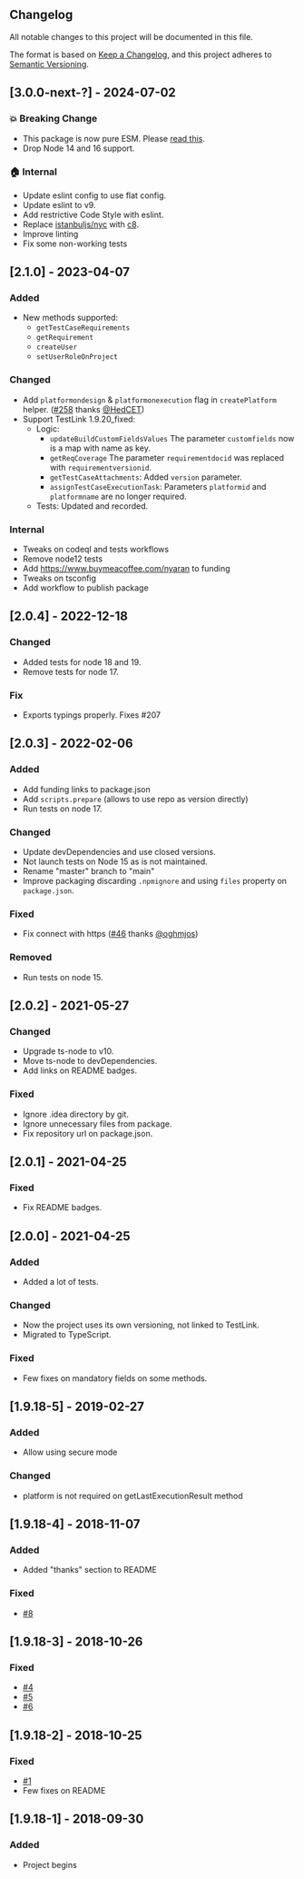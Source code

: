 ## Changelog
All notable changes to this project will be documented in this file.

The format is based on [Keep a Changelog](https://keepachangelog.com/en/1.0.0/), and this project adheres
to [Semantic Versioning](https://semver.org/spec/v2.0.0.html).

## [3.0.0-next-?] - 2024-07-02
### 💥 Breaking Change
* This package is now pure ESM. Please [read this](https://gist.github.com/sindresorhus/a39789f98801d908bbc7ff3ecc99d99c).
* Drop Node 14 and 16 support.

### 🏠 Internal
* Update eslint config to use flat config.
* Update eslint to v9.
* Add restrictive Code Style with eslint.
* Replace [istanbuljs/nyc](https://github.com/istanbuljs/nyc) with [c8](https://github.com/bcoe/c8).
* Improve linting
* Fix some non-working tests

## [2.1.0] - 2023-04-07
### Added
* New methods supported:
	* `getTestCaseRequirements`
	* `getRequirement`
	* `createUser`
	* `setUserRoleOnProject`
### Changed
* Add `platformondesign` & `platformonexecution` flag in `createPlatform` helper. ([#258](https://github.com/Nyaran/testlink-xmlrpc/issues/258) thanks [@HedCET](https://github.com/HedCET))
* Support TestLink 1.9.20_fixed:
	* Logic:
		* `updateBuildCustomFieldsValues` The parameter `customfields` now is a map with name as key.
		* `getReqCoverage` The parameter `requirementdocid` was replaced with `requirementversionid`.
		* `getTestCaseAttachments`: Added `version` parameter.
		* `assignTestCaseExecutionTask`: Parameters `platformid` and `platformname` are no longer required.
	* Tests: Updated and recorded.

### Internal
* Tweaks on codeql and tests workflows
* Remove node12 tests
* Add https://www.buymeacoffee.com/nyaran to funding
* Tweaks on tsconfig
* Add workflow to publish package

## [2.0.4] - 2022-12-18
### Changed
* Added tests for node 18 and 19.
* Remove tests for node 17.

### Fix
* Exports typings properly. Fixes #207

## [2.0.3] - 2022-02-06
### Added
 * Add funding links to package.json
 * Add `scripts.prepare` (allows to use repo as version directly)
 * Run tests on node 17.

### Changed
 * Update devDependencies and use closed versions.
 * Not launch tests on Node 15 as is not maintained.
 * Rename "master" branch to "main"
 * Improve packaging discarding `.npmignore` and using `files` property on `package.json`.

### Fixed
 * Fix connect with https ([#46](https://github.com/Nyaran/testlink-xmlrpc/issues/46) thanks [@oghmjos](https://github.com/oghmjos))

### Removed
 * Run tests on node 15.

## [2.0.2] - 2021-05-27
### Changed
 * Upgrade ts-node to v10.
 * Move ts-node to devDependencies.
 * Add links on README badges.

### Fixed
 * Ignore .idea directory by git.
 * Ignore unnecessary files from package.
 * Fix repository url on package.json.

## [2.0.1] - 2021-04-25
### Fixed
 * Fix README badges.

## [2.0.0] - 2021-04-25
### Added
 * Added a lot of tests.

### Changed
 * Now the project uses its own versioning, not linked to TestLink. 
 * Migrated to TypeScript.

### Fixed
 * Few fixes on mandatory fields on some methods.

## [1.9.18-5] - 2019-02-27
### Added
 * Allow using secure mode

### Changed
 * platform is not required on getLastExecutionResult method

## [1.9.18-4] - 2018-11-07
### Added
 * Added "thanks" section to README

### Fixed
 * [#8](https://github.com/Nyaran/testlink-xmlrpc/issues/8)

## [1.9.18-3] - 2018-10-26
### Fixed
 * [#4](https://github.com/Nyaran/testlink-xmlrpc/issues/4)
 * [#5](https://github.com/Nyaran/testlink-xmlrpc/issues/5)
 * [#6](https://github.com/Nyaran/testlink-xmlrpc/issues/6)

## [1.9.18-2] - 2018-10-25
### Fixed
 * [#1](https://github.com/Nyaran/testlink-xmlrpc/issues/1)
 * Few fixes on README

## [1.9.18-1] - 2018-09-30
### Added
 * Project begins
